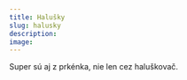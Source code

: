 ```yaml
---
title: Halušky
slug: halusky
description:
image:
---
```


Super sú aj z prkénka, nie len cez haluškovač.

